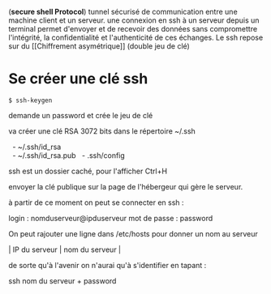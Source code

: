 (**secure shell Protocol**) tunnel sécurisé de communication entre une machine client et un serveur. 
une connexion en ssh à un serveur depuis un terminal permet d'envoyer et de recevoir des données sans compromettre l'intégrité, la confidentialité et l'authenticité de ces échanges. 
Le ssh repose sur du [[Chiffrement asymétrique]] (double jeu de clé)

# Se créer une clé ssh

``
$ ssh-keygen
``

demande un password et crée le jeu de clé

va créer une clé RSA 3072 bits dans le répertoire ~/.ssh 

  - ~/.ssh/id_rsa  
  - ~/.ssh/id_rsa.pub
  - .ssh/config

ssh est un dossier caché, pour l'afficher Ctrl+H

envoyer la clé publique sur la page de l'hébergeur qui gère le serveur. 

à partir de ce moment on peut se connecter en ssh : 

login : nomduserveur@ipduserveur
mot de passe : password

On peut rajouter une ligne dans /etc/hosts pour donner un nom au serveur

| IP du serveur | nom du serveur |

de sorte qu'à l'avenir on n'aurai qu'à s'identifier en tapant : 

ssh nom du serveur + password

